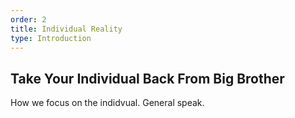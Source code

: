 ```yaml
---
order: 2
title: Individual Reality
type: Introduction
---
```


## Take Your Individual Back From Big Brother
How we focus on the indidvual. General speak.

